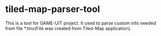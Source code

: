 # tiled-map-parser-tool
This is a tool for GAME-UIT project.
It used to parse custom info needed from file *.tmx(File was created from Tiled-Map application).
